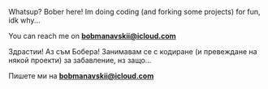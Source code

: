 Whatsup? Bober here!
Im doing coding (and forking some projects) for fun, idk why...

You can reach me on **bobmanavskii@icloud.com**

Здрастии! Аз съм Бобера!
Занимавам се с кодиране (и превеждане на някой проекти) за забавление, нз защо...

Пишете ми на **bobmanavskii@icloud.com**
